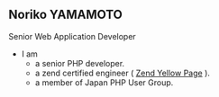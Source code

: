 ## Noriko YAMAMOTO

Senior Web Application Developer

- I am 
  - a senior PHP developer.
  - a zend certified engineer ( [Zend Yellow Page](http://www.zend.com/en/yellow-pages/ZEND004652) ).
  - a member of Japan PHP User Group.

